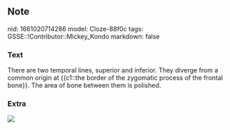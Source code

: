 ## Note
nid: 1661020714286
model: Cloze-88f0c
tags: GSSE::!Contributor::Mickey_Kondo
markdown: false

### Text
There are two temporal lines, superior and inferior. They diverge from a common origin at {{c1::the border of the zygomatic process of the frontal bone}}. The area of bone between them is polished.

### Extra
<img src="1200px-Sobo_1909_39_-_temporal_lines.png">
